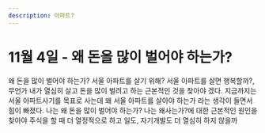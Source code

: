 ```yaml
---
description: 아파트?
---
```


# 11월 4일 - 왜 돈을 많이 벌어야 하는가?

왜 돈을 많이 벌어야 하는가? 서울 아파트를 살기 위해? 서울 아파트를 살면 행복할까?, 무언가 내가 열심히 살고 돈을 많이 벌려고 하는 근본적인 것을 찾아야 겠다. 지금까지는 서울 아파트사기를 목표로 사는데 왜 서울 아파트를 살아야 하는가 라는 생각이 들면서 힘이 빠졌다. 나는 왜 돈을 많이 벌어야 하는가? 나는 왜사는가?에 대한 근본적인 원인을 찾아야 주식을 할 때 더 열정적으로 하고 일도, 자기개발도 더 열심히 하지 않을까

